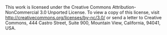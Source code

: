 This work is licensed under the Creative Commons Attribution-NonCommercial 3.0 Unported License. 
To view a copy of this license, visit http://creativecommons.org/licenses/by-nc/3.0/ 
or send a letter to Creative Commons, 444 Castro Street, Suite 900, Mountain View, California, 94041, USA.
